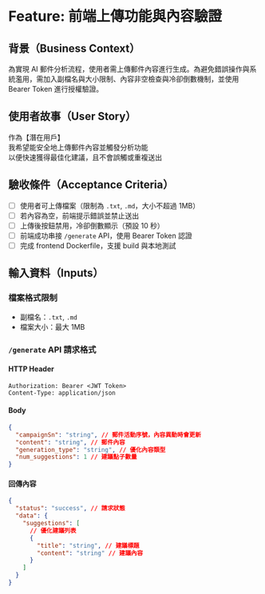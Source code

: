 # Feature: 前端上傳功能與內容驗證

## 背景（Business Context）

為實現 AI 郵件分析流程，使用者需上傳郵件內容進行生成。為避免錯誤操作與系統濫用，需加入副檔名與大小限制、內容非空檢查與冷卻倒數機制，並使用 Bearer Token 進行授權驗證。

## 使用者故事（User Story）

作為【潛在用戶】  
我希望能安全地上傳郵件內容並觸發分析功能  
以便快速獲得最佳化建議，且不會誤觸或重複送出

## 驗收條件（Acceptance Criteria）

- [ ] 使用者可上傳檔案（限制為 `.txt`, `.md`，大小不超過 1MB）
- [ ] 若內容為空，前端提示錯誤並禁止送出
- [ ] 上傳後按鈕禁用，冷卻倒數顯示（預設 10 秒）
- [ ] 前端成功串接 `/generate` API，使用 Bearer Token 認證
- [ ] 完成 frontend Dockerfile，支援 build 與本地測試

## 輸入資料（Inputs）

### 檔案格式限制

- 副檔名：`.txt`, `.md`
- 檔案大小：最大 1MB

### `/generate` API 請求格式

#### HTTP Header

```
Authorization: Bearer <JWT Token>
Content-Type: application/json
```

#### Body

```json
{
  "campaignSn": "string", // 郵件活動序號，內容異動時會更新
  "content": "string", // 郵件內容
  "generation_type": "string", // 優化內容類型
  "num_suggestions": 1 // 建議點子數量
}
```

#### 回傳內容

```json
{
  "status": "success", // 請求狀態
  "data": {
    "suggestions": [
      // 優化建議列表
      {
        "title": "string", // 建議標題
        "content": "string" // 建議內容
      }
    ]
  }
}
```
